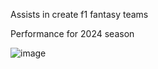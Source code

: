 Assists in create f1 fantasy teams


Performance for 2024 season

![image](https://github.com/user-attachments/assets/bf637534-90cb-4edd-8a55-2af87e3713d6)
